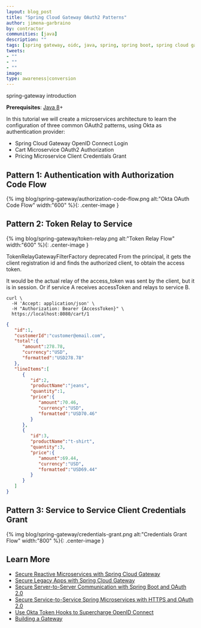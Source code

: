 ```yaml
---
layout: blog_post
title: "Spring Cloud Gateway OAuth2 Patterns"
author: jimena-garbraino
by: contractor
communities: [java]
description: ""
tags: [spring gateway, oidc, java, spring, spring boot, spring cloud gateway]
tweets:
- ""
- ""
- ""
image:
type: awareness|conversion
---
```


spring-gateway introduction

**Prerequisites**: [Java 8](https://adoptopenjdk.net/)+

In this tutorial we will create a microservices architecture to learn the configuration of three common OAuth2 patterns, using Okta as authentication provider:

- Spring Cloud Gateway OpenID Connect Login
- Cart Microservice OAuth2 Authorization
- Pricing Microservice Client Credentials Grant

## Pattern 1: Authentication with Authorization Code Flow

{% img blog/spring-gateway/authorization-code-flow.png alt:"Okta OAuth Code Flow" width:"600" %}{: .center-image }






## Pattern 2: Token Relay to Service


{% img blog/spring-gateway/token-relay.png alt:"Token Relay Flow" width:"600" %}{: .center-image }



TokenRelayGatewayFilterFactory deprecated
From the principal, it gets the client registration id and finds the authorized client, to obtain the access token.

It would be the actual relay of the access_token was sent by the client, but it is in session.
Or if service A receives accessToken and relays to service B.

```shell
curl \
  -H 'Accept: application/json' \
  -H "Authorization: Bearer {AccessToken}" \
  https://localhost:8080/cart/1
```
```json
{
   "id":1,
   "customerId":"customer@email.com",
   "total":{
      "amount":278.78,
      "currency":"USD",
      "formatted":"USD278.78"
   },
   "lineItems":[
      {
         "id":2,
         "productName":"jeans",
         "quantity":1,
         "price":{
            "amount":70.46,
            "currency":"USD",
            "formatted":"USD70.46"
         }
      },
      {
         "id":3,
         "productName":"t-shirt",
         "quantity":3,
         "price":{
            "amount":69.44,
            "currency":"USD",
            "formatted":"USD69.44"
         }
      }
   ]
}  
```      

## Pattern 3: Service to Service Client Credentials Grant

{% img blog/spring-gateway/credentials-grant.png alt:"Credentials Grant Flow" width:"800" %}{: .center-image }


## Learn More

- [Secure Reactive Microservices with Spring Cloud Gateway](https://developer.okta.com/blog/2019/08/28/reactive-microservices-spring-cloud-gateway)
- [Secure Legacy Apps with Spring Cloud Gateway](https://developer.okta.com/blog/2020/01/08/secure-legacy-spring-cloud-gateway)
- [Secure Server-to-Server Communication with Spring Boot and OAuth 2.0](https://developer.okta.com/blog/2018/04/02/client-creds-with-spring-boot)
- [Secure Service-to-Service Spring Microservices with HTTPS and OAuth 2.0](https://developer.okta.com/blog/2019/03/07/spring-microservices-https-oauth2)
- [Use Okta Token Hooks to Supercharge OpenID Connect](https://developer.okta.com/blog/2019/12/23/extend-oidc-okta-token-hooks)
- [Building a Gateway](https://spring.io/guides/gs/gateway/)
